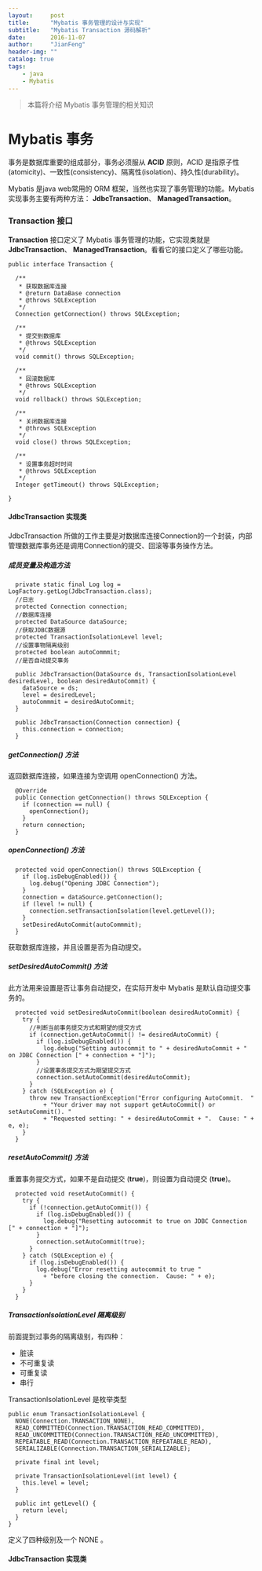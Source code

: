 ```yaml
---
layout:     post
title:      "Mybatis 事务管理的设计与实现"
subtitle:   "Mybatis Transaction 源码解析"
date:       2016-11-07
author:     "JianFeng"
header-img: ""
catalog: true
tags:
    - java
    - Mybatis
---
```


> 本篇将介绍 Mybatis 事务管理的相关知识

# Mybatis 事务

事务是数据库重要的组成部分，事务必须服从 **ACID** 原则，ACID 是指原子性(atomicity)、一致性(consistency)、隔离性(isolation)、持久性(durability)。

Mybatis 是java web常用的 ORM 框架，当然也实现了事务管理的功能。Mybatis 实现事务主要有两种方法： **JdbcTransaction**、 **ManagedTransaction**。

### Transaction 接口
**Transaction** 接口定义了 Mybatis 事务管理的功能，它实现类就是**JdbcTransaction**、 **ManagedTransaction**。看看它的接口定义了哪些功能。

	public interface Transaction {
	
	  /**
	   * 获取数据库连接
	   * @return DataBase connection
	   * @throws SQLException
	   */
	  Connection getConnection() throws SQLException;
	
	  /**
	   * 提交到数据库
	   * @throws SQLException
	   */
	  void commit() throws SQLException;
	
	  /**
	   * 回滚数据库
	   * @throws SQLException
	   */
	  void rollback() throws SQLException;
	
	  /**
	   * 关闭数据库连接
	   * @throws SQLException
	   */
	  void close() throws SQLException;
	
	  /**
	   * 设置事务超时时间
	   * @throws SQLException
	   */
	  Integer getTimeout() throws SQLException;
	  
	}

#### JdbcTransaction 实现类
JdbcTransaction 所做的工作主要是对数据库连接Connection的一个封装，内部管理数据库事务还是调用Connection的提交、回滚等事务操作方法。

##### 成员变量及构造方法


	  private static final Log log = LogFactory.getLog(JdbcTransaction.class);
	  //日志
	  protected Connection connection;
	  //数据库连接
	  protected DataSource dataSource;
	  //获取JDBC数据源
	  protected TransactionIsolationLevel level;
	  //设置事物隔离级别
	  protected boolean autoCommmit;
      //是否自动提交事务
	
	  public JdbcTransaction(DataSource ds, TransactionIsolationLevel desiredLevel, boolean desiredAutoCommit) {
	    dataSource = ds;
	    level = desiredLevel;
	    autoCommmit = desiredAutoCommit;
	  }
	
	  public JdbcTransaction(Connection connection) {
	    this.connection = connection;
	  }

##### getConnection() 方法
返回数据库连接，如果连接为空调用 openConnection() 方法。

	  @Override
	  public Connection getConnection() throws SQLException {
	    if (connection == null) {
	      openConnection();
	    }
	    return connection;
	  }

##### openConnection() 方法

	  protected void openConnection() throws SQLException {
	    if (log.isDebugEnabled()) {
	      log.debug("Opening JDBC Connection");
	    }
	    connection = dataSource.getConnection();
	    if (level != null) {
	      connection.setTransactionIsolation(level.getLevel());
	    }
	    setDesiredAutoCommit(autoCommmit);
	  }

获取数据库连接，并且设置是否为自动提交。

##### setDesiredAutoCommit() 方法
此方法用来设置是否让事务自动提交，在实际开发中 Mybatis 是默认自动提交事务的。
	
	  protected void setDesiredAutoCommit(boolean desiredAutoCommit) {
	    try {
 		  //判断当前事务提交方式和期望的提交方式
	      if (connection.getAutoCommit() != desiredAutoCommit) {
	        if (log.isDebugEnabled()) {
	          log.debug("Setting autocommit to " + desiredAutoCommit + " on JDBC Connection [" + connection + "]");
	        }
			//设置事务提交方式为期望提交方式
	        connection.setAutoCommit(desiredAutoCommit);
	      }
	    } catch (SQLException e) {
	      throw new TransactionException("Error configuring AutoCommit.  "
	          + "Your driver may not support getAutoCommit() or setAutoCommit(). "
	          + "Requested setting: " + desiredAutoCommit + ".  Cause: " + e, e);
	    }
	  }

##### resetAutoCommit() 方法
重置事务提交方式，如果不是自动提交 (**true**)，则设置为自动提交 (**true**)。

	  protected void resetAutoCommit() {
	    try {
	      if (!connection.getAutoCommit()) {
	        if (log.isDebugEnabled()) {
	          log.debug("Resetting autocommit to true on JDBC Connection [" + connection + "]");
	        }
	        connection.setAutoCommit(true);
	      }
	    } catch (SQLException e) {
	      if (log.isDebugEnabled()) {
	        log.debug("Error resetting autocommit to true "
	          + "before closing the connection.  Cause: " + e);
	      }
	    }
	  }

##### TransactionIsolationLevel 隔离级别
前面提到过事务的隔离级别，有四种：

- 脏读
- 不可重复读
- 可重复读
- 串行

TransactionIsolationLevel 是枚举类型

	public enum TransactionIsolationLevel {
	  NONE(Connection.TRANSACTION_NONE),
	  READ_COMMITTED(Connection.TRANSACTION_READ_COMMITTED),
	  READ_UNCOMMITTED(Connection.TRANSACTION_READ_UNCOMMITTED),
	  REPEATABLE_READ(Connection.TRANSACTION_REPEATABLE_READ),
	  SERIALIZABLE(Connection.TRANSACTION_SERIALIZABLE);
	
	  private final int level;
	
	  private TransactionIsolationLevel(int level) {
	    this.level = level;
	  }
	
	  public int getLevel() {
	    return level;
	  }
	}

定义了四种级别及一个 NONE 。

#### JdbcTransaction 实现类



